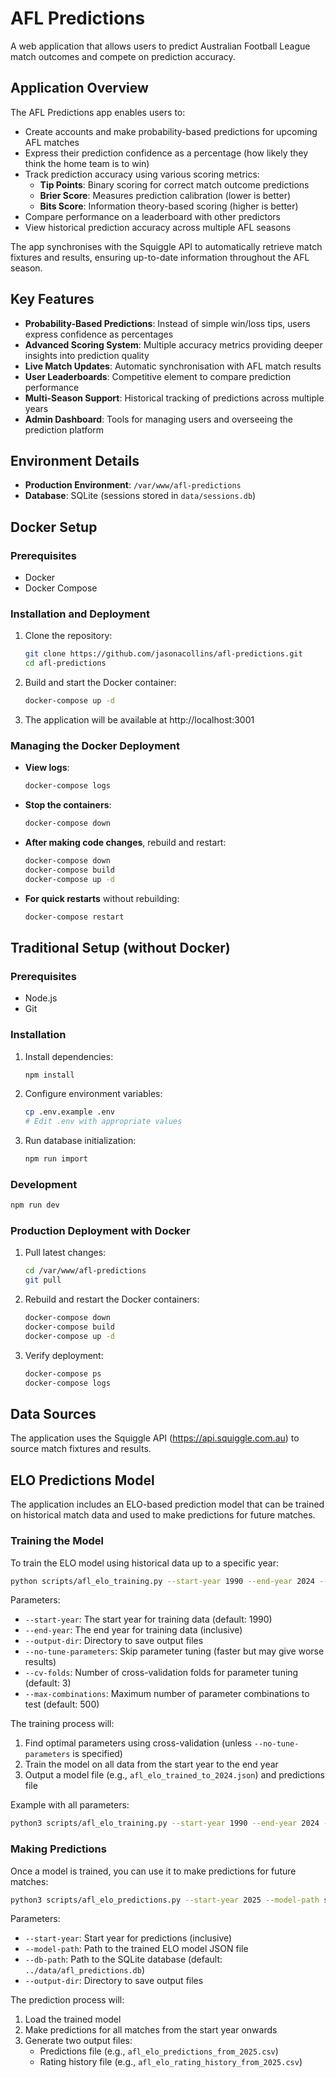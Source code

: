 # AFL Predictions

A web application that allows users to predict Australian Football League match outcomes and compete on prediction accuracy.

## Application Overview

The AFL Predictions app enables users to:

- Create accounts and make probability-based predictions for upcoming AFL matches
- Express their prediction confidence as a percentage (how likely they think the home team is to win)
- Track prediction accuracy using various scoring metrics:
  - **Tip Points**: Binary scoring for correct match outcome predictions
  - **Brier Score**: Measures prediction calibration (lower is better)
  - **Bits Score**: Information theory-based scoring (higher is better)
- Compare performance on a leaderboard with other predictors
- View historical prediction accuracy across multiple AFL seasons

The app synchronises with the Squiggle API to automatically retrieve match fixtures and results, ensuring up-to-date information throughout the AFL season.

## Key Features

- **Probability-Based Predictions**: Instead of simple win/loss tips, users express confidence as percentages
- **Advanced Scoring System**: Multiple accuracy metrics providing deeper insights into prediction quality
- **Live Match Updates**: Automatic synchronisation with AFL match results
- **User Leaderboards**: Competitive element to compare prediction performance
- **Multi-Season Support**: Historical tracking of predictions across multiple years
- **Admin Dashboard**: Tools for managing users and overseeing the prediction platform

## Environment Details

- **Production Environment**: `/var/www/afl-predictions`
- **Database**: SQLite (sessions stored in `data/sessions.db`)

## Docker Setup

### Prerequisites

- Docker
- Docker Compose

### Installation and Deployment

1. Clone the repository:
   ```bash
   git clone https://github.com/jasonacollins/afl-predictions.git
   cd afl-predictions
   ```

2. Build and start the Docker container:
   ```bash
   docker-compose up -d
   ```

3. The application will be available at http://localhost:3001

### Managing the Docker Deployment

- **View logs**:
  ```bash
  docker-compose logs
  ```

- **Stop the containers**:
  ```bash
  docker-compose down
  ```

- **After making code changes**, rebuild and restart:
  ```bash
  docker-compose down
  docker-compose build
  docker-compose up -d
  ```

- **For quick restarts** without rebuilding:
  ```bash
  docker-compose restart
  ```

## Traditional Setup (without Docker)

### Prerequisites

- Node.js
- Git

### Installation

1. Install dependencies:
   ```bash
   npm install
   ```

2. Configure environment variables:
   ```bash
   cp .env.example .env
   # Edit .env with appropriate values
   ```

3. Run database initialization:
   ```bash
   npm run import
   ```

### Development

```bash
npm run dev
```

### Production Deployment with Docker

1. Pull latest changes:
   ```bash
   cd /var/www/afl-predictions
   git pull
   ```

2. Rebuild and restart the Docker containers:
   ```bash
   docker-compose down
   docker-compose build
   docker-compose up -d
   ```

3. Verify deployment:
   ```bash
   docker-compose ps
   docker-compose logs
   ```

## Data Sources

The application uses the Squiggle API (https://api.squiggle.com.au) to source match fixtures and results.

## ELO Predictions Model

The application includes an ELO-based prediction model that can be trained on historical match data and used to make predictions for future matches.

### Training the Model

To train the ELO model using historical data up to a specific year:

```bash
python scripts/afl_elo_training.py --start-year 1990 --end-year 2024 --output-dir scripts
```

Parameters:
- `--start-year`: The start year for training data (default: 1990)
- `--end-year`: The end year for training data (inclusive)
- `--output-dir`: Directory to save output files
- `--no-tune-parameters`: Skip parameter tuning (faster but may give worse results)
- `--cv-folds`: Number of cross-validation folds for parameter tuning (default: 3)
- `--max-combinations`: Maximum number of parameter combinations to test (default: 500)

The training process will:
1. Find optimal parameters using cross-validation (unless `--no-tune-parameters` is specified)
2. Train the model on all data from the start year to the end year
3. Output a model file (e.g., `afl_elo_trained_to_2024.json`) and predictions file

Example with all parameters:
```bash
python3 scripts/afl_elo_training.py --start-year 1990 --end-year 2024 --output-dir scripts --cv-folds 5 --max-combinations 1000
```

### Making Predictions

Once a model is trained, you can use it to make predictions for future matches:

```bash
python3 scripts/afl_elo_predictions.py --start-year 2025 --model-path scripts/afl_elo_trained_to_2024.json --output-dir scripts
```

Parameters:
- `--start-year`: Start year for predictions (inclusive)
- `--model-path`: Path to the trained ELO model JSON file
- `--db-path`: Path to the SQLite database (default: `../data/afl_predictions.db`)
- `--output-dir`: Directory to save output files

The prediction process will:
1. Load the trained model
2. Make predictions for all matches from the start year onwards
3. Generate two output files:
   - Predictions file (e.g., `afl_elo_predictions_from_2025.csv`)
   - Rating history file (e.g., `afl_elo_rating_history_from_2025.csv`)